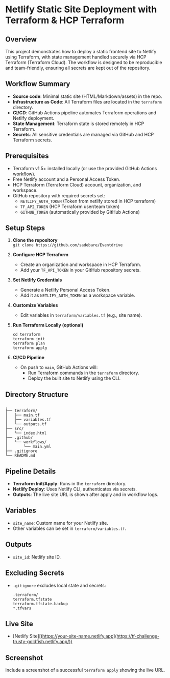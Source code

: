 # Netlify Static Site Deployment with Terraform & HCP Terraform

## Overview

This project demonstrates how to deploy a static frontend site to Netlify using Terraform, with state management handled securely via HCP Terraform (Terraform Cloud). The workflow is designed to be reproducible and team-friendly, ensuring all secrets are kept out of the repository.

## Workflow Summary

- **Source code**: Minimal static site (HTML/Markdown/assets) in the repo.
- **Infrastructure as Code**: All Terraform files are located in the `terraform` directory.
- **CI/CD**: GitHub Actions pipeline automates Terraform operations and Netlify deployment.
- **State Management**: Terraform state is stored remotely in HCP Terraform.
- **Secrets**: All sensitive credentials are managed via GitHub and HCP Terraform secrets.

## Prerequisites

- Terraform v1.5+ installed locally (or use the provided GitHub Actions workflow).
- Free Netlify account and a Personal Access Token.
- HCP Terraform (Terraform Cloud) account, organization, and workspace.
- GitHub repository with required secrets set:
  - `NETLIFY_AUTH_TOKEN` (Token from netlify stored in HCP terraform)
  - `TF_API_TOKEN` (HCP Terraform user/team token)
  - `GITHUB_TOKEN` (automatically provided by GitHub Actions)

## Setup Steps

1. **Clone the repository**  
   `git clone https://github.com/sadebare/Eventdrive`

2. **Configure HCP Terraform**  
   - Create an organization and workspace in HCP Terraform.
   - Add your `TF_API_TOKEN` in your GitHub repository secrets.

3. **Set Netlify Credentials**  
   - Generate a Netlify Personal Access Token.
   - Add it as `NETLIFY_AUTH_TOKEN` as a workspace variable.

4. **Customize Variables**  
   - Edit variables in `terraform/variables.tf` (e.g., site name).

5. **Run Terraform Locally (optional)**  
   ```
   cd terraform
   terraform init
   terraform plan
   terraform apply
   ```

6. **CI/CD Pipeline**  
   - On push to `main`, GitHub Actions will:
     - Run Terraform commands in the `terraform` directory.
     - Deploy the built site to Netlify using the CLI.

## Directory Structure

```
.
├── terraform/
│   ├── main.tf
│   ├── variables.tf
│   └── outputs.tf
├── src/
│   └── index.html
├── .github/
│   └── workflows/
│       └── main.yml
├── .gitignore
└── README.md
```

## Pipeline Details

- **Terraform Init/Apply**: Runs in the `terraform` directory.
- **Netlify Deploy**: Uses Netlify CLI, authenticates via secrets.
- **Outputs**: The live site URL is shown after apply and in workflow logs.

## Variables

- `site_name`: Custom name for your Netlify site.
- Other variables can be set in `terraform/variables.tf`.

## Outputs

- `site_id`: Netlify site ID.

## Excluding Secrets

- `.gitignore` excludes local state and secrets:
  ```
  .terraform/
  terraform.tfstate
  terraform.tfstate.backup
  *.tfvars
  ```

## Live Site

- [Netlify Site][(https://your-site-name.netlify.app](https://tf-challenge-trusty-goldfish.netlify.app/))

## Screenshot

Include a screenshot of a successful `terraform apply` showing the live URL.
